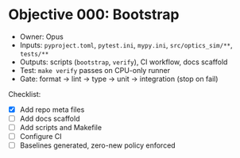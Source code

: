# Objective 000: Bootstrap

- Owner: Opus
- Inputs: `pyproject.toml`, `pytest.ini`, `mypy.ini`, `src/optics_sim/**`, `tests/**`
- Outputs: scripts (`bootstrap`, `verify`), CI workflow, docs scaffold
- Test: `make verify` passes on CPU-only runner
- Gate: format → lint → type → unit → integration (stop on fail)

Checklist:
- [x] Add repo meta files
- [ ] Add docs scaffold
- [ ] Add scripts and Makefile
- [ ] Configure CI
- [ ] Baselines generated, zero-new policy enforced
